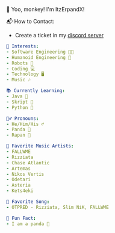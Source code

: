 👋 Yoo, monkey! I'm ItzErpandX!

📬 How to Contact:
- Create a ticket in my [discord server](https://discord.gg/poisonbox)

```yml
🌟 Interests:
- Software Engineering 🧑‍💻
- Humanoid Engineering 🤖
- Robots 🤖
- Coding 💻
- Technology 🖥️
- Music 🎶

📚 Currently Learning:
- Java 🍵
- Skript 📜
- Python 🐍

🕵️‍♂️ Pronouns:
- He/Him/His ♂️
- Panda 🐼
- Rapan 🐚

🎵 Favorite Music Artists:
- FALLWME
- Rizziata
- Chase Atlantic
- Artemas
- Nikos Vertis
- Odetari
- Asteria
- Kets4eki

🎵 Favorite Song:
- OTPRED - Rizziata, Slim NiK, FALLWME

🎉 Fun Fact:
- I am a panda 🐼
```
